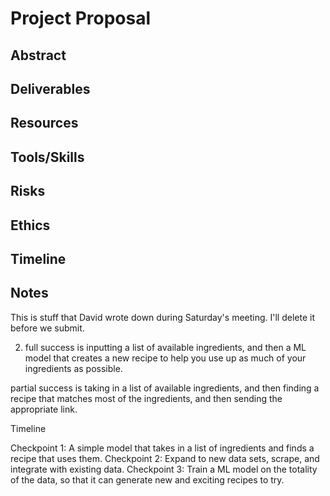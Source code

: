# Project Proposal
## Abstract
## Deliverables
## Resources
## Tools/Skills
## Risks
## Ethics
## Timeline

## Notes
This is stuff that David wrote down during Saturday's meeting. I'll delete it before we submit.

2. full success is inputting a list of available ingredients, and then a ML model that creates a new recipe to help you use up as much of your ingredients as possible.

partial success is taking in a list of available ingredients, and then finding a recipe that matches most of the ingredients, and then sending the appropriate link.

Timeline

Checkpoint 1: A simple model that takes in a list of ingredients and finds a recipe that uses them.
Checkpoint 2: Expand to new data sets, scrape, and integrate with existing data.
Checkpoint 3: Train a ML model on the totality of the data, so that it can generate new and exciting recipes to try.
